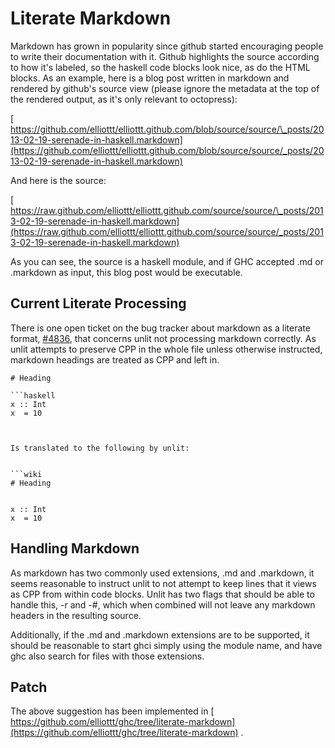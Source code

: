 # Literate Markdown



Markdown has grown in popularity since github started encouraging people to write their documentation with it.
Github highlights the source according to how it's labeled, so the haskell code blocks look nice, as do the HTML blocks.
As an example, here is a blog post written in markdown and rendered by github's source view (please ignore the metadata at the top of the rendered output, as it's only relevant to octopress):



[
https://github.com/elliottt/elliottt.github.com/blob/source/source/\_posts/2013-02-19-serenade-in-haskell.markdown](https://github.com/elliottt/elliottt.github.com/blob/source/source/_posts/2013-02-19-serenade-in-haskell.markdown)



And here is the source:



[
https://raw.github.com/elliottt/elliottt.github.com/source/source/\_posts/2013-02-19-serenade-in-haskell.markdown](https://raw.github.com/elliottt/elliottt.github.com/source/source/_posts/2013-02-19-serenade-in-haskell.markdown)



As you can see, the source is a haskell module, and if GHC accepted .md or .markdown as input, this blog post would be executable.


## Current Literate Processing



There is one open ticket on the bug tracker about markdown as a literate format, [\#4836](https://gitlab.staging.haskell.org/ghc/ghc/issues/4836), that concerns unlit not processing markdown correctly.  As unlit attempts to preserve CPP in the whole file unless otherwise instructed, markdown headings are treated as CPP and left in.


```wiki
# Heading

```haskell
x :: Int
x  = 10
```
```


Is translated to the following by unlit:


```wiki
# Heading


x :: Int
x  = 10

```

## Handling Markdown



As markdown has two commonly used extensions, .md and .markdown, it seems reasonable to instruct unlit to not attempt to keep lines that it views as CPP from within code blocks.  Unlit has two flags that should be able to handle this, -r and -\#, which when combined will not leave any markdown headers in the resulting source.



Additionally, if the .md and .markdown extensions are to be supported, it should be reasonable to start ghci simply using the module name, and have ghc also search for files with those extensions.


## Patch



The above suggestion has been implemented in [
https://github.com/elliottt/ghc/tree/literate-markdown](https://github.com/elliottt/ghc/tree/literate-markdown) .


